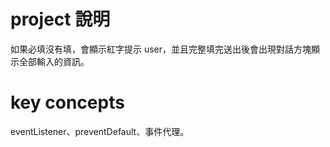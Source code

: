 # project 說明
如果必填沒有填，會顯示紅字提示 user，並且完整填完送出後會出現對話方塊顯示全部輸入的資訊。

# key concepts
eventListener、preventDefault、事件代理。